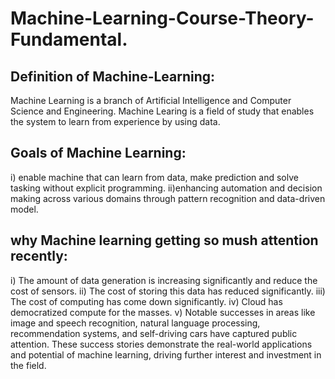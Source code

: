 # Machine-Learning-Course-Theory-Fundamental.
## Definition of Machine-Learning:
Machine Learning is a branch of Artificial Intelligence and Computer Science and Engineering.
Machine Learing is a field of study that enables the system to learn from experience by using data.


## Goals of Machine Learning:
i) enable machine that can learn from data, make prediction and solve tasking without explicit programming.
ii)enhancing automation and decision making across various domains through pattern recognition and data-driven model.

## why Machine learning getting so mush attention recently:

i) The amount of data generation is increasing significantly and reduce the cost of sensors.
ii) The cost of storing this data has reduced significantly.
iii) The cost of computing has come down significantly.
iv) Cloud has democratized compute for the masses.
v) Notable successes in areas like image and speech recognition, natural language processing, recommendation systems, and self-driving cars have captured public attention. These success stories demonstrate the real-world applications and potential of machine learning, driving further interest and investment in the field.


